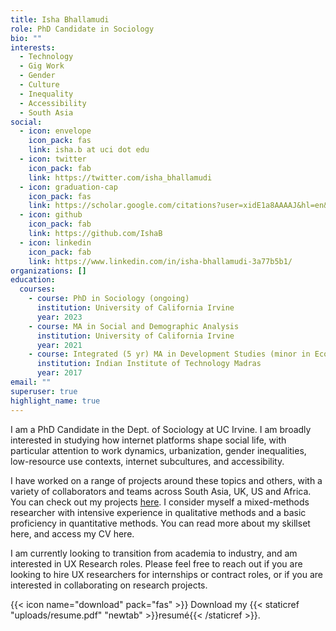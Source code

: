 ```yaml
---
title: Isha Bhallamudi
role: PhD Candidate in Sociology
bio: ""
interests:
  - Technology
  - Gig Work
  - Gender
  - Culture
  - Inequality
  - Accessibility
  - South Asia
social:
  - icon: envelope
    icon_pack: fas
    link: isha.b at uci dot edu
  - icon: twitter
    icon_pack: fab
    link: https://twitter.com/isha_bhallamudi
  - icon: graduation-cap
    icon_pack: fas
    link: https://scholar.google.com/citations?user=xidE1a8AAAAJ&hl=en&oi=ao
  - icon: github
    icon_pack: fab
    link: https://github.com/IshaB
  - icon: linkedin
    icon_pack: fab
    link: https://www.linkedin.com/in/isha-bhallamudi-3a77b5b1/
organizations: []
education:
  courses:
    - course: PhD in Sociology (ongoing)
      institution: University of California Irvine
      year: 2023
    - course: MA in Social and Demographic Analysis
      institution: University of California Irvine
      year: 2021
    - course: Integrated (5 yr) MA in Development Studies (minor in Economics)
      institution: Indian Institute of Technology Madras
      year: 2017
email: ""
superuser: true
highlight_name: true
---
```

I am a PhD Candidate in the Dept. of Sociology at UC Irvine. I am broadly interested in studying how internet platforms shape social life, with particular attention to work dynamics, urbanization, gender inequalities, low-resource use contexts, internet subcultures, and accessibility. 

I have worked on a range of projects around these topics and others, with a variety of collaborators and teams across South Asia, UK, US and Africa. You can check out my projects [here](/#projects). I consider myself a mixed-methods researcher with intensive experience in qualitative methods and a basic proficiency in quantitative methods. You can read more about my skillset here, and access my CV here.

I am currently looking to transition from academia to industry, and am interested in UX Research roles. Please feel free to reach out if you are looking to hire UX researchers for internships or contract roles, or if you are interested in collaborating on research projects.

{{< icon name="download" pack="fas" >}} Download my {{< staticref "uploads/resume.pdf" "newtab" >}}resumé{{< /staticref >}}.
